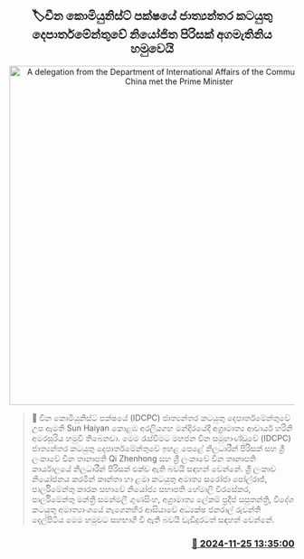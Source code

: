 <p align='center'><b><h2 align='center' title='A delegation from the Department of International Affairs of the Communist Party of China met the Prime Minister'>🏷චීන කොමියුනිස්ට් පක්ෂයේ ජාත්‍යන්තර කටයුතු දෙපාර්තමේන්තුවේ නියෝජිත පිරිසක් අගමැතිනිය හමුවෙයි</h2></b></p>
<p align='center'><img src='https://helakuru.sgp1.cdn.digitaloceanspaces.com/esana/images/lib/harini-china.jpg' width='600' alt='A delegation from the Department of International Affairs of the Communist Party of China met the Prime Minister'></p>

>📝 චීන කොමියුනිස්ට් පක්ෂයේ (IDCPC) ජාත්‍යන්තර කටයුතු දෙපාර්තමේන්තුවේ උප ඇමති Sun Haiyan කොළඹ අරලියගහ මන්දිරයේදී අග්‍රාමාත්‍ය ආචාර්ය හරිනි අමරසූරිය හමුවී තිබෙනවා.
මෙම රැස්වීමට මහජන චීන සමූහාණ්ඩුවේ (IDCPC) ජාත්‍යන්තර කටයුතු දෙපාර්තමේන්තුවේ ඉහළ පෙළේ නිලධාරීන් පිරිසක් සහ ශ්‍රී ලංකාවේ චීන තානාපති Qi Zhenhong සහ ශ්‍රී ලංකාවේ චීන තානාපති කාර්යාලයේ නිලධාරීන් පිරිසක් එක්ව ඇති බවයි සඳහන් වෙන්නේ.
ශ්‍රී ලංකාව නියෝජනය කරමින් කාන්තා හා ළමා කටයුතු අමාත්‍ය සරෝජා පෝල්රාජ්, පාර්ලිමේන්තු කාරක සභාවේ නියෝජ්‍ය සභාපති හේමාලි වීරසේකර, පාර්ලිමේන්තු මන්ත්‍රී සමන්මලී ගුණසිංහ, අග්‍රාමාත්‍ය ලේකම් ප්‍රදීප් සපුතන්ත්‍රි, විදේශ කටයුතු අමාත්‍යාංශයේ නැගෙනහිර ආසියාවේ අධ්‍යක්ෂ ජනරාල් රුවන්ති දෙල්පිටිය මෙම හමුවට සහභාගී වී ඇති බවයි වැඩිදුරටත් සඳහන් වෙන්නේ.


<h3 align='right'><a href='https://www.helakuru.lk/esana/p/105410/'>📅 2024-11-25 13:35:00</a></h3>
